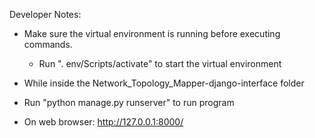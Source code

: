 Developer Notes: 
 - Make sure the virtual environment is running before executing commands.
    - Run ". env/Scripts/activate" to start the virtual environment

- While inside the Network_Topology_Mapper-django-interface folder
- Run "python manage.py runserver" to run program
- On web browser: http://127.0.0.1:8000/
